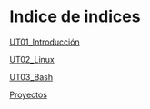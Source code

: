 # Indice de indices

[UT01_Introducción](./UT01_introduccion/index.md)

[UT02_Linux](./UT02_linux/index.md)

[UT03_Bash](./UT03_Bash/index.md)

[Proyectos](./proyectos/index.md)